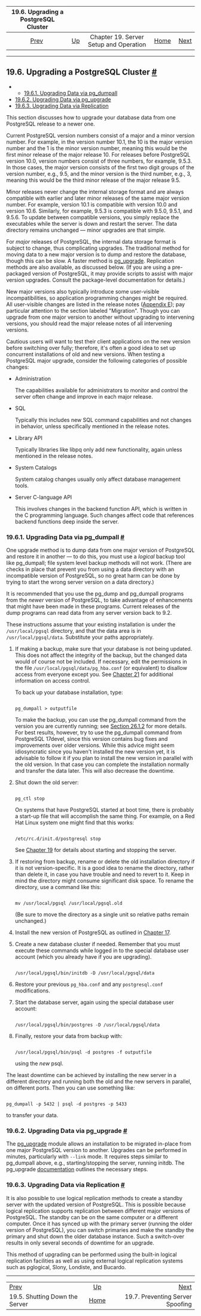 <!--?xml version="1.0" encoding="UTF-8" standalone="no"?-->

|              19.6. Upgrading a PostgreSQL Cluster              |                                                             |                                        |                                                       |                                                                             |
| :------------------------------------------------------------: | :---------------------------------------------------------- | :------------------------------------: | ----------------------------------------------------: | --------------------------------------------------------------------------: |
| [Prev](server-shutdown.html "19.5. Shutting Down the Server")  | [Up](runtime.html "Chapter 19. Server Setup and Operation") | Chapter 19. Server Setup and Operation | [Home](index.html "PostgreSQL 17devel Documentation") |  [Next](preventing-server-spoofing.html "19.7. Preventing Server Spoofing") |

***

## 19.6. Upgrading a PostgreSQL Cluster [#](#UPGRADING)

  * *   [19.6.1. Upgrading Data via pg\_dumpall](upgrading.html#UPGRADING-VIA-PGDUMPALL)
  * [19.6.2. Upgrading Data via pg\_upgrade](upgrading.html#UPGRADING-VIA-PG-UPGRADE)
  * [19.6.3. Upgrading Data via Replication](upgrading.html#UPGRADING-VIA-REPLICATION)

This section discusses how to upgrade your database data from one PostgreSQL release to a newer one.

Current PostgreSQL version numbers consist of a major and a minor version number. For example, in the version number 10.1, the 10 is the major version number and the 1 is the minor version number, meaning this would be the first minor release of the major release 10. For releases before PostgreSQL version 10.0, version numbers consist of three numbers, for example, 9.5.3. In those cases, the major version consists of the first two digit groups of the version number, e.g., 9.5, and the minor version is the third number, e.g., 3, meaning this would be the third minor release of the major release 9.5.

Minor releases never change the internal storage format and are always compatible with earlier and later minor releases of the same major version number. For example, version 10.1 is compatible with version 10.0 and version 10.6. Similarly, for example, 9.5.3 is compatible with 9.5.0, 9.5.1, and 9.5.6. To update between compatible versions, you simply replace the executables while the server is down and restart the server. The data directory remains unchanged — minor upgrades are that simple.

For *major* releases of PostgreSQL, the internal data storage format is subject to change, thus complicating upgrades. The traditional method for moving data to a new major version is to dump and restore the database, though this can be slow. A faster method is [pg\_upgrade](pgupgrade.html "pg_upgrade"). Replication methods are also available, as discussed below. (If you are using a pre-packaged version of PostgreSQL, it may provide scripts to assist with major version upgrades. Consult the package-level documentation for details.)

New major versions also typically introduce some user-visible incompatibilities, so application programming changes might be required. All user-visible changes are listed in the release notes ([Appendix E](release.html "Appendix E. Release Notes")); pay particular attention to the section labeled "Migration". Though you can upgrade from one major version to another without upgrading to intervening versions, you should read the major release notes of all intervening versions.

Cautious users will want to test their client applications on the new version before switching over fully; therefore, it's often a good idea to set up concurrent installations of old and new versions. When testing a PostgreSQL major upgrade, consider the following categories of possible changes:

* Administration

    The capabilities available for administrators to monitor and control the server often change and improve in each major release.

* SQL

    Typically this includes new SQL command capabilities and not changes in behavior, unless specifically mentioned in the release notes.

* Library API

    Typically libraries like libpq only add new functionality, again unless mentioned in the release notes.

* System Catalogs

    System catalog changes usually only affect database management tools.

* Server C-language API

    This involves changes in the backend function API, which is written in the C programming language. Such changes affect code that references backend functions deep inside the server.

### 19.6.1. Upgrading Data via pg\_dumpall [#](#UPGRADING-VIA-PGDUMPALL)

One upgrade method is to dump data from one major version of PostgreSQL and restore it in another — to do this, you must use a *logical* backup tool like pg\_dumpall; file system level backup methods will not work. (There are checks in place that prevent you from using a data directory with an incompatible version of PostgreSQL, so no great harm can be done by trying to start the wrong server version on a data directory.)

It is recommended that you use the pg\_dump and pg\_dumpall programs from the *newer* version of PostgreSQL, to take advantage of enhancements that might have been made in these programs. Current releases of the dump programs can read data from any server version back to 9.2.

These instructions assume that your existing installation is under the `/usr/local/pgsql` directory, and that the data area is in `/usr/local/pgsql/data`. Substitute your paths appropriately.

1. If making a backup, make sure that your database is not being updated. This does not affect the integrity of the backup, but the changed data would of course not be included. If necessary, edit the permissions in the file `/usr/local/pgsql/data/pg_hba.conf` (or equivalent) to disallow access from everyone except you. See [Chapter 21](client-authentication.html "Chapter 21. Client Authentication") for additional information on access control.

    To back up your database installation, type:

    ```

    pg_dumpall > outputfile
    ```

    To make the backup, you can use the pg\_dumpall command from the version you are currently running; see [Section 26.1.2](backup-dump.html#BACKUP-DUMP-ALL "26.1.2. Using pg_dumpall") for more details. For best results, however, try to use the pg\_dumpall command from PostgreSQL 17devel, since this version contains bug fixes and improvements over older versions. While this advice might seem idiosyncratic since you haven't installed the new version yet, it is advisable to follow it if you plan to install the new version in parallel with the old version. In that case you can complete the installation normally and transfer the data later. This will also decrease the downtime.

2. Shut down the old server:

    ```

    pg_ctl stop
    ```

    On systems that have PostgreSQL started at boot time, there is probably a start-up file that will accomplish the same thing. For example, on a Red Hat Linux system one might find that this works:

    ```

    /etc/rc.d/init.d/postgresql stop
    ```

    See [Chapter 19](runtime.html "Chapter 19. Server Setup and Operation") for details about starting and stopping the server.

3. If restoring from backup, rename or delete the old installation directory if it is not version-specific. It is a good idea to rename the directory, rather than delete it, in case you have trouble and need to revert to it. Keep in mind the directory might consume significant disk space. To rename the directory, use a command like this:

    ```

    mv /usr/local/pgsql /usr/local/pgsql.old
    ```

    (Be sure to move the directory as a single unit so relative paths remain unchanged.)

4. Install the new version of PostgreSQL as outlined in [Chapter 17](installation.html "Chapter 17. Installation from Source Code").

5. Create a new database cluster if needed. Remember that you must execute these commands while logged in to the special database user account (which you already have if you are upgrading).

    ```

    /usr/local/pgsql/bin/initdb -D /usr/local/pgsql/data
    ```

6. Restore your previous `pg_hba.conf` and any `postgresql.conf` modifications.

7. Start the database server, again using the special database user account:

    ```

    /usr/local/pgsql/bin/postgres -D /usr/local/pgsql/data
    ```

8. Finally, restore your data from backup with:

    ```

    /usr/local/pgsql/bin/psql -d postgres -f outputfile
    ```

    using the *new* psql.

The least downtime can be achieved by installing the new server in a different directory and running both the old and the new servers in parallel, on different ports. Then you can use something like:

```

pg_dumpall -p 5432 | psql -d postgres -p 5433
```

to transfer your data.

### 19.6.2. Upgrading Data via pg\_upgrade [#](#UPGRADING-VIA-PG-UPGRADE)

The [pg\_upgrade](pgupgrade.html "pg_upgrade") module allows an installation to be migrated in-place from one major PostgreSQL version to another. Upgrades can be performed in minutes, particularly with `--link` mode. It requires steps similar to pg\_dumpall above, e.g., starting/stopping the server, running initdb. The pg\_upgrade [documentation](pgupgrade.html "pg_upgrade") outlines the necessary steps.

### 19.6.3. Upgrading Data via Replication [#](#UPGRADING-VIA-REPLICATION)

It is also possible to use logical replication methods to create a standby server with the updated version of PostgreSQL. This is possible because logical replication supports replication between different major versions of PostgreSQL. The standby can be on the same computer or a different computer. Once it has synced up with the primary server (running the older version of PostgreSQL), you can switch primaries and make the standby the primary and shut down the older database instance. Such a switch-over results in only several seconds of downtime for an upgrade.

This method of upgrading can be performed using the built-in logical replication facilities as well as using external logical replication systems such as pglogical, Slony, Londiste, and Bucardo.

***

|                                                                |                                                             |                                                                             |
| :------------------------------------------------------------- | :---------------------------------------------------------: | --------------------------------------------------------------------------: |
| [Prev](server-shutdown.html "19.5. Shutting Down the Server")  | [Up](runtime.html "Chapter 19. Server Setup and Operation") |  [Next](preventing-server-spoofing.html "19.7. Preventing Server Spoofing") |
| 19.5. Shutting Down the Server                                 |    [Home](index.html "PostgreSQL 17devel Documentation")    |                                            19.7. Preventing Server Spoofing |
